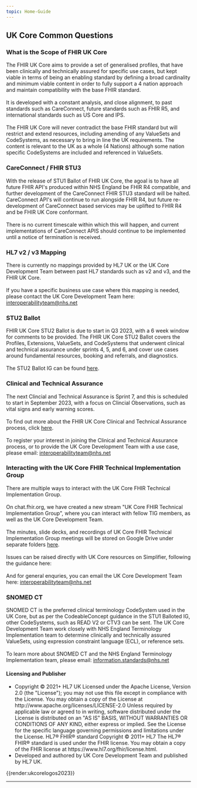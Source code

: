 ```yaml
---
topic: Home-Guide
---
```

## UK Core Common Questions ##

<p>
<h3>What is the Scope of FHIR UK Core</h3>
The FHIR UK Core aims to provide a set of generalised profiles, that have been clinically and technically assured for specific use cases, but kept viable in terms of being an enabling standard by defining a broad cardinality and minimum viable content in order to fully support a 4 nation approach and maintain compatibility with the base FHIR standard.
<br>
<br>
It is developed with a constant analysis, and close alignment, to past standards such as CareConnect, future standards such as FHIR R5, and international standards such as US Core and IPS.
<br>
<br>
The FHIR UK Core will never contradict the base FHIR standard but will restrict and extend resources, including amending of any ValueSets and CodeSystems, as necessary to bring in line the UK requirements. The content is relevant to the UK as a whole (4 Nations) although some nation specific CodeSystems are included and referenced in ValueSets.
</p>

<p>
<h3>CareConnect / FHIR STU3</h3>
With the release of STU1 Ballot of FHIR UK Core, the agoal is to have all future FHIR API's produced within NHS England be FHIR R4 compatible, and further development of the CareConnect FHIR STU3 standard will be halted. CareConnect API's will continue to run alongside FHIR R4, but future re-development of CareConnect based services may be uplifted to FHIR R4 and be FHIR UK Core conformant.
<br>
<br>
There is no current timescale within which this will happen, and current implementations of CareConnect APIS should continue to be implemented until a notice of termination is received.
</p>

<p>
<h3>HL7 v2 / v3 Mapping</h3>
There is currently no mappings provided by HL7 UK or the UK Core Development Team between past HL7 standards such as v2 and v3, and the FHIR UK Core. 
<br>
<br>
If you have a specific business use case where this mapping is needed, please contact the UK Core Development Team here: <a href="mailto:interoperabilityteam@nhs.net?Subject=UK Core HL7 v2 Mapping">interoperabilityteam@nhs.net</a>
</p>

<p>
<h3>STU2 Ballot</h3>
FHIR UK Core STU2 Ballot is due to start in Q3 2023, with a 6 week window for comments to be provided. The FHIR UK Core STU2 Ballot covers the Profiles, Extensions, ValueSets, and CodeSystems that underwent clinical and technical assurance under sprints 4, 5, and 6, and cover use cases around fundamental resources, booking and referrals, and diagnostics. 
<br>
<br>
The STU2 Ballot IG can be found <a href="https://simplifier.net/guide/uk-core-implementation-guide-stu2?version=1.1.3">here</a>.
</p>

<p>
<h3>Clinical and Technical Assurance</h3>
The next Clincial and Technical Assurance is Sprint 7, and this is scheduled to start in September 2023, with a focus on Clincial Observations, such as vital signs and early warning scores.
<br>
<br>
To find out more about the FHIR UK Core Clinical and Technical Assurance process, click <a href="https://simplifier.net/guide/HL7FHIRUKCoreDesignandDevelopmentApproach/Home/AssuranceandEndorsement/Clinical-and-Technical-Assurance.guide.md?version=current">here</a>.
<br>
<br>
To register your interest in joining the Clinical and Technical Assurance process, or to provide the UK Core Development Team with a use case, please email: <a href="mailto:interoperabilityteam@nhs.net?Subject=Clinical and Technical Assurance">interoperabilityteam@nhs.net</a>
</p>

<p>
<h3>Interacting with the UK Core FHIR Technical Implementation Group</h3>
There are multiple ways to interact with the UK Core FHIR Technical Implementation Group.
<br>
<br>
On chat.fhir.org, we have created a new stream "UK Core FHIR Technical Implementation Group", where you can interact with fellow TIG members, as well as the UK Core Development Team. 
<br>
<br>
The minutes, slide decks, and recordings of UK Core FHIR Technical Implementation Group meetings will be stored on Google Drive under separate folders <a href="https://drive.google.com/drive/folders/18ef8hbICKLc-XqdzYYXZzKTPZTh4tRZo?usp=drive_link">here</a>.
<br>
<br>
Issues can be raised directly with UK Core resources on Simplifier, following the guidance here:
<br>
<br>
And for general enquries, you can email the UK Core Development Team here: <a href="mailto:interoperabilityteam@nhs.net?Subject=UK Core FHIR Technical Implementation Group">interoperabilityteam@nhs.net</a>
</p>

<p>
<h3>SNOMED CT</h3>
SNOMED CT is the preferred clinical terminology CodeSystem used in the UK Core, but as per the CodeableConcept guidance in the STU1 Balloted IG, other CodeSystems, such as READ V2 or CTV3 can be sent. The UK Core Development Team work closely with NHS England Terminology Implementation team to determine clinically and technically assured ValueSets, using expression constraint language (ECL), or reference sets.
<br>
<br>
To learn more about SNOMED CT and the NHS England Terminology Implementation team, please email:  <a href="mailto:information.standards@nhs.net">information.standards@nhs.net</a>
</p>

<div markdown="span" class="alert alert-warning" role="alert"><h4 id="I1"><i class="fa fa-legal"></i> Licensing and Publisher</h4>
<ul>
<li> 
Copyright &#169; 2021+ HL7 UK Licensed under the Apache License, Version 2.0 (the &quot;License&quot;); you may not use this file except in compliance with the License. You may obtain a copy of the License at http://www.apache.org/licenses/LICENSE-2.0 Unless required by applicable law or agreed to in writing, software distributed under the License is distributed on an &quot;AS IS&quot; BASIS, WITHOUT WARRANTIES OR CONDITIONS OF ANY KIND, either express or implied. See the License for the specific language governing permissions and limitations under the License. HL7&#174; FHIR&#174; standard Copyright &#169; 2011+ HL7 The HL7&#174; FHIR&#174; standard is used under the FHIR license. You may obtain a copy of the FHIR license at https://www.hl7.org/fhir/license.html.
<li>
Developed and authored by UK Core Development Team and published by HL7 UK.
</ul>
</div> 

{{render:ukcorelogos2023}}

---